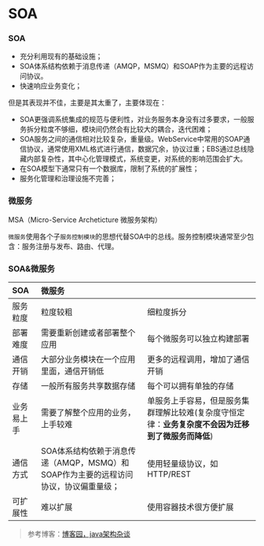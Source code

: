 # SOA

### SOA

- 充分利用现有的基础设施；
- SOA体系结构依赖于消息传递（AMQP，MSMQ）和SOAP作为主要的远程访问协议。
- 快速响应业务变化；

但是其表现并不佳，主要是其太重了，主要体现在：

- SOA更强调系统集成的规范与便利性，对业务服务本身没有过多要求，一般服务拆分粒度不够细，模块间仍然会有比较大的耦合，迭代困难；
- SOA服务之间的通信相对比较复杂，重量级。WebService中常用的SOAP通信协议，通常使用XML格式进行通信，数据冗余，协议过重；EBS通过总线隐藏内部复杂性，其中心化管理模式，系统变更，对系统的影响范围会扩大。
- 在SOA模型下通常只有一个数据库，限制了系统的扩展性；
- 服务化管理和治理设施不完善；

### 微服务

MSA（Micro-Service Archeticture 微服务架构）

`微服务`使用各个子`服务控制模块`的思想代替SOA中的总线。服务控制模块通常至少包含：服务注册与发布、路由、代理。

### SOA&微服务

| SOA        | 微服务                                                       |                                                              |
| :--------- | :----------------------------------------------------------- | ------------------------------------------------------------ |
| 服务粒度   | 粒度较粗                                                     | 细粒度拆分                                                   |
| 部署难度   | 需要重新创建或者部署整个应用                                 | 每个微服务可以独立构建部署                                   |
| 通信开销   | 大部分业务模块在一个应用里面，通信开销低                     | 更多的远程调用，增加了通信开销                               |
| 存储       | 一般所有服务共享数据存储                                     | 每个可以拥有单独的存储                                       |
| 业务易上手 | 需要了解整个应用的业务，上手较难                             | 单服务上手容易，但是服务集群理解比较难(复杂度守恒定律：**业务复杂度不会因为迁移到了微服务而降低**) |
| 通信方式   | SOA体系结构依赖于消息传递（AMQP，MSMQ）和SOAP作为主要的远程访问协议，协议偏重量级； | 使用轻量级协议，如HTTP/REST                                  |
| 可扩展性   | 难以扩展                                                     | 使用容器技术很方便扩展                                       |

> 参考博客：[博客园，java架构杂谈](https://www.cnblogs.com/arthinking/p/12812786.html)

